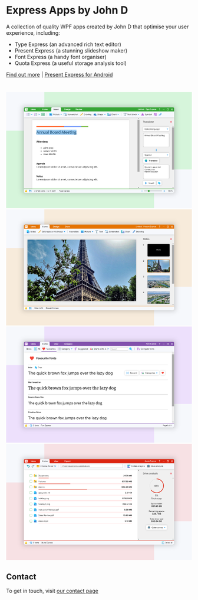 # Express Apps by John D
A collection of quality WPF apps created by John D that optimise your user experience, including:

- Type Express (an advanced rich text editor)
- Present Express (a stunning slideshow maker)
- Font Express (a handy font organiser)
- Quota Express (a useful storage analysis tool)

[Find out more](https://www.johnjds.co.uk/express) | [Present Express for Android](https://github.com/john-ds/present-express-android)

#

![Type Express](type.png "Type Express")
![Present Express](present.png "Present Express")
![Font Express](font.png "Font Express")
![Quota Express](quota.png "Quota Express")


## Contact
To get in touch, visit [our contact page](https://express.johnjds.co.uk/help#contact)
